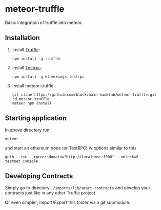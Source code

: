 # meteor-truffle
Basic integration of truffle into meteor.

## Installation

1. Install <a href="https://github.com/ConsenSys/truffle">Truffle</a>:
    ```
    npm install -g truffle
    ```
  
2. Install <a href="https://github.com/ethereumjs/testrpc">Testrpc</a>:

    ```
    npm install -g ethereumjs-testrpc
    ```

3. Install meteor-truffle
    ```
    git clone https://github.com/blockchain-hacklab/meteor-truffle.git
    cd meteor-truffle
    meteor npm install
    ```

## Starting application
In above directory run:

```
meteor
```

and start an ethereum node (or TestRPC) w options similar to this

```
geth --rpc --rpccorsdomain="http://localhost:3000" --unlock=0 --testnet console
```

## Developing Contracts
Simply go to directory `./imports/lib/smart-contracts` and develop your contracts just like in any other Truffle project.

Or even simpler; Import/Export this folder via a git submodule.
